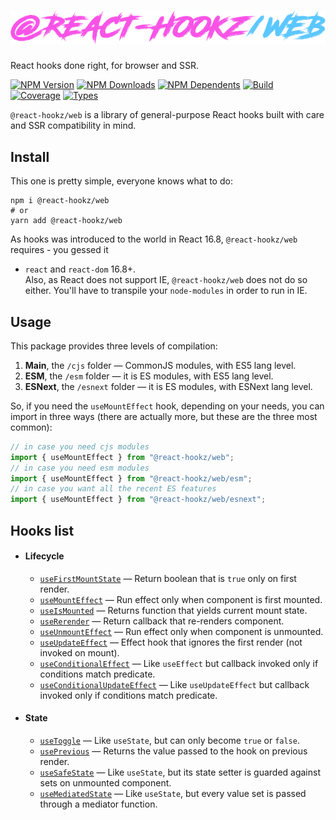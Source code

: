 # ![@react-hookz/web](.github/logo.png)

React hooks done right, for browser and SSR.

[![NPM Version](https://flat.badgen.net/npm/v/@react-hookz/web)](https://www.npmjs.com/package/@react-hookz/web)
[![NPM Downloads](https://flat.badgen.net/npm/dm/@react-hookz/web)](https://www.npmjs.com/package/@react-hookz/web)
[![NPM Dependents](https://flat.badgen.net/npm/dependents/@react-hookz/web)](https://www.npmjs.com/package/@react-hookz/web)
[![Build](https://img.shields.io/github/workflow/status/react-hookz/web/CI?style=flat-square)](https://github.com/react-hookz/web/actions)
[![Coverage](https://flat.badgen.net/codecov/c/github/react-hookz/web)](https://app.codecov.io/gh/react-hookz/web)
[![Types](https://flat.badgen.net/npm/types/@react-hookz/web)](https://www.npmjs.com/package/@react-hookz/web)

`@react-hookz/web` is a library of general-purpose React hooks built with care and SSR compatibility
in mind.

## Install

This one is pretty simple, everyone knows what to do:

```shell
npm i @react-hookz/web
# or
yarn add @react-hookz/web
```

As hooks was introduced to the world in React 16.8, `@react-hookz/web` requires - you gessed it

- `react` and `react-dom` 16.8+.  
  Also, as React does not support IE, `@react-hookz/web` does not do so either. You'll have to
  transpile your `node-modules` in order to run in IE.

## Usage

This package provides three levels of compilation:

1. **Main**, the `/cjs` folder — CommonJS modules, with ES5 lang level.
2. **ESM**, the `/esm` folder — it is ES modules, with ES5 lang level.
3. **ESNext**, the `/esnext` folder — it is ES modules, with ESNext lang level.

So, if you need the `useMountEffect` hook, depending on your needs, you can import in three ways
(there are actually more, but these are the three most common):

```ts
// in case you need cjs modules
import { useMountEffect } from "@react-hookz/web";
// in case you need esm modules
import { useMountEffect } from "@react-hookz/web/esm";
// in case you want all the recent ES features
import { useMountEffect } from "@react-hookz/web/esnext";
```

## Hooks list

- #### Lifecycle
  - [`useFirstMountState`](https://react-hookz.github.io/web/?path=/docs/lifecycle-usefirstmountstate)
    — Return boolean that is `true` only on first render.
  - [`useMountEffect`](https://react-hookz.github.io/web/?path=/docs/lifecycle-usemounteffect)
    — Run effect only when component is first mounted.
  - [`useIsMounted`](https://react-hookz.github.io/web/?path=/docs/lifecycle-useismounted)
    — Returns function that yields current mount state.
  - [`useRerender`](https://react-hookz.github.io/web/?path=/docs/lifecycle-usererender)
    — Return callback that re-renders component.
  - [`useUnmountEffect`](https://react-hookz.github.io/web/?path=/docs/lifecycle-useunmounteffect)
    — Run effect only when component is unmounted.
  - [`useUpdateEffect`](https://react-hookz.github.io/web/?path=/docs/lifecycle-useupdateeffect)
    — Effect hook that ignores the first render (not invoked on mount).
  - [`useConditionalEffect`](https://react-hookz.github.io/web/?path=/docs/lifecycle-useconditionaleffect)
    — Like `useEffect` but callback invoked only if conditions match predicate.
  - [`useConditionalUpdateEffect`](https://react-hookz.github.io/web/?path=/docs/lifecycle-useconditionalupdateeffect)
    — Like `useUpdateEffect` but callback invoked only if conditions match predicate.
- #### State
  - [`useToggle`](https://react-hookz.github.io/web/?path=/docs/lifecycle-usetoggle)
    — Like `useState`, but can only become `true` or `false`.
  - [`usePrevious`](https://react-hookz.github.io/web/?path=/docs/lifecycle-useprevious)
    — Returns the value passed to the hook on previous render.
  - [`useSafeState`](https://react-hookz.github.io/web/?path=/docs/lifecycle-usesafestate)
    — Like `useState`, but its state setter is guarded against sets on unmounted component.
  - [`useMediatedState`](https://react-hookz.github.io/web/?path=/docs/lifecycle-usemediatedstate)
    — Like `useState`, but every value set is passed through a mediator function.
